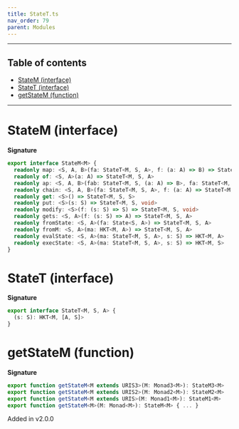 ```yaml
---
title: StateT.ts
nav_order: 79
parent: Modules
---
```


---

<h2 class="text-delta">Table of contents</h2>

- [StateM (interface)](#statem-interface)
- [StateT (interface)](#statet-interface)
- [getStateM (function)](#getstatem-function)

---

# StateM (interface)

**Signature**

```ts
export interface StateM<M> {
  readonly map: <S, A, B>(fa: StateT<M, S, A>, f: (a: A) => B) => StateT<M, S, B>
  readonly of: <S, A>(a: A) => StateT<M, S, A>
  readonly ap: <S, A, B>(fab: StateT<M, S, (a: A) => B>, fa: StateT<M, S, A>) => StateT<M, S, B>
  readonly chain: <S, A, B>(fa: StateT<M, S, A>, f: (a: A) => StateT<M, S, B>) => StateT<M, S, B>
  readonly get: <S>() => StateT<M, S, S>
  readonly put: <S>(s: S) => StateT<M, S, void>
  readonly modify: <S>(f: (s: S) => S) => StateT<M, S, void>
  readonly gets: <S, A>(f: (s: S) => A) => StateT<M, S, A>
  readonly fromState: <S, A>(fa: State<S, A>) => StateT<M, S, A>
  readonly fromM: <S, A>(ma: HKT<M, A>) => StateT<M, S, A>
  readonly evalState: <S, A>(ma: StateT<M, S, A>, s: S) => HKT<M, A>
  readonly execState: <S, A>(ma: StateT<M, S, A>, s: S) => HKT<M, S>
}
```

# StateT (interface)

**Signature**

```ts
export interface StateT<M, S, A> {
  (s: S): HKT<M, [A, S]>
}
```

# getStateM (function)

**Signature**

```ts
export function getStateM<M extends URIS3>(M: Monad3<M>): StateM3<M>
export function getStateM<M extends URIS2>(M: Monad2<M>): StateM2<M>
export function getStateM<M extends URIS>(M: Monad1<M>): StateM1<M>
export function getStateM<M>(M: Monad<M>): StateM<M> { ... }
```

Added in v2.0.0
